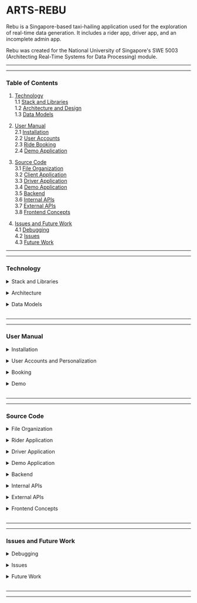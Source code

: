 <!-- Template: https://github.com/mvllow/next-pwa-template -->
<!-- Backend: https://www.youtube.com/watch?v=5PdEmeopJVQ -->

# ARTS-REBU

Rebu is a Singapore-based taxi-hailing application used for the exploration of real-time data generation. It includes a rider app, driver app, and an incomplete admin app.

Rebu was created for the National University of Singapore's SWE 5003 (Architecting Real-Time Systems for Data Processing) module.

---

---

### Table of Contents

1. [Technology](#technology)
   <br />1.1 [Stack and Libraries](#stack)
   <br />1.2 [Architecture and Design](#architecture)
   <br />1.3 [Data Models](#datamodel)

2. [User Manual](#usermanual)
   <br />2.1 [Installation](#installation)
   <br />2.2 [User Accounts](#accounts)
   <br />2.3 [Ride Booking](#booking)
   <br />2.4 [Demo Application](#demomanual)

3. [Source Code](#sourcecode)
   <br />3.1 [File Organization](#fileorganization)
   <br />3.2 [Client Application](#client)
   <br />3.3 [Driver Application](#driver)
   <br />3.4 [Demo Application](#demo)
   <br />3.5 [Backend](#backend)
   <br />3.6 [Internal APIs](#internalapis)
   <br />3.7 [External APIs](#externalapis)
   <br />3.8 [Frontend Concepts](#frontendconcepts)

4. [Issues and Future Work](#issues)
   <br />4.1 [Debugging](#debugging)
   <br />4.2 [Issues](#issues)
   <br />4.3 [Future Work](#futurework)

---

---

### Technology

<a id="stack"></a>

<details>
  <summary>Stack and Libraries</summary>

<br />**Tech Stack and Tools**

> Frontend: **NextJS** (13.4.1) [May 2023] <br />
> Backend: **Spring Boot** (3.0.6) [April 2023] <br />
> Real-Time Data: **Kafka** (3.0.7) [May 2023] <br />
> Batch Data: **MongoDB** <br />

<br />**Frontend Libraries**

Abstraction was generally avoided unless it was necessary or greatly reduced the amount of boilerplate code (for the sake of maintainability). Library selection is based off reputability according to number of installations (refer to the NPM Trends website) and TypeScript support

> Form Validation: `@hookform/resolvers`, `react-hook-form` <br />
> PDF Reports: `@progress/kendo-react-pdf` <br />
> Maps: `@react-gogle-maps/api`, `@googlemaps/markerclusterer` <br />
> Styling: `tailwindcss` <br />
> State Management: `recoil` <br />
> API Routing: `axios` <br />
> Websockets: `sockjs-client`, `stompjs` <br />
> PWA: `next-pwa`

<br />**Backend Libraries**

> Websockets: `spring-boot-starter-websocket`, `sockjs-client`, `stomp-websocket` <br />
> Real-Time Data: `spring-kafka` <br />
> Data Modelling: `lombok` <br />
> JSON Parsing: `gson`

<br />**External APIs**

The Fleet Management System (FMS) simulates taxi location by pulling taxi availability from the Singapore Government's open data API. This API returns a list of all available public taxis in the country and updates every 30 seconds

> Maps: **Google Maps API** (v3) <br />
> Fleet Management: **Taxi Availability API** (data.gov.sg)

  <br />

</details>

<a id="architecture"></a>

<details>
  <summary>Architecture</summary>

The architecture is event-based where each frontend application communicates with the backend through endpoints. The backend relays stream data back to the frontend via web sockets

</details>

<a id="datamodel"></a>

<details>
  <summary>Data Models</summary>

There are 5 MongoDB tables and 4 stream data models:

**MongoDB Models** (Batch Data)

These can be found in the backend through their respective folders

```js
Booking
  bookingID: integer
  messageSubmitedTime: long (ms since epoch)
  messageReceivedTime: long (ms since epoch)
  customerID: integer
  customerName: string
  phoneNumber: integer
  pickUpLocation: Location
  pickUpTime: long (ms since epoch)
  dropLocation: Location
  taxiType: 'regular' | 'plus'
  fareType: 'metered' | 'fixed'
  fare: string
  eta: integer (seconds) (unused)
  status: 'requested' | 'dispatched' | 'cancelled' | 'completed'
  driverID: integer
  sno: integer
  distance: float (meters)
  paymentMethod: string (cash or card number)
  dropTime: long (ms since epoch)
```

```js
Customer
  customerID: integer
  customerName: string
  memberCategory: string (unused)
  age: integer
  gender: string
  amountSpent: double (unused)
  address: string
  city: string (unused)
  countryCode: string (unused)
  contactTitle: string
  phoneNumber: integer
  email: string
  password: string
  phoneCountryCode: integer
  home: Location
  work: Location
  savedLocations: Location[]
  paymentMethods: []
    cardHolder: string
    cardNumber: long
    expiryDate: integer
    cvv: integer
    defaultPaymentMethod: boolean
```

```js
Location (subclass for Customer and Booking)
placeID: string (cachable key from Google Maps API) (unused)
lat: float
lng: float
postcode: string
address: string
placeName: string
```

```js
Driver;
driverID: integer;
driverName: string;
phoneNumber: integer;
rating: double;
```

```js
Review
  reviewID: integer (ID)
  customerID: integer
  driverID: integer
  messageReceivedTime: long (ms since epoch)
  rating: integer (1 to 5)
  reviewBody: string
  areasOfImprovement:
    cleanliness: boolean
    politeness: boolean
    punctuality: boolean
    bookingProcess: boolean
    waitTime: boolean
```

```js
Taxi;
sno: integer(ID);
taxiNumber: string;
taxiType: "plus" | "regular";
tmdtid: string;
taxiFeature: taxiMakeModel: string;
taxiPassengerCapacity: integer;
taxiColor: string;
registeredDrivers: [](unused);
driverID: integer;
driverName: string;
driverPhone: integer;
```

<i>\*sno = serial number; tmdtid may be a better key for auto-incrementing</i>

**Kafka Models** (Stream Data)

These are defined in the Kafka folder under `Kafka/models/`

```js
BookingEvent;
customerID: integer;
customerName: string;
phoneNumber: string;
taxiType: string;
fareType: string;
fare: double;
distance: double;
paymentMethod: string;
eta: double;
pickUpLocation: Location;
dropLocation: Location;
```

```js
DispatchEvent;
customerID: integer;
customerName: string;
customerPhoneNumber: integer;
status: string;
tmdtid: integer;
taxiNumber: string;
taxiPassengerCapacity: integer;
taxiMakeModel: string;
taxiColor: string;
driverID: integer;
driverName: string;
driverPhoneNumber: integer;
sno: integer;
rating: double;
```

```js
TaxiLocatorEvent;
tmdtid: integer;
driverID: integer;
taxiNumber: string;
availabilityStatus: boolean;
currentPosition: lat: float;
lng: float;
```

```js
ChatEvent
  recipientID: string ('d' + driverID or 'c' + customerID)
  type: string
  body: string
```

</details>

<br />

---

---

<a id="sourcecode"></a>

<a id="usermanual"></a>

### User Manual

<a id="installation"></a>

<details>
  <summary>Installation</summary>

This is a brief installation guide - refer to the detailed installation guide for help

**Pre-requisites**

- NPM, Node
- JDK
- VSCode
- Google Maps API Key
- Stub Data for Driver and Taxis

**Quick Guide**

1. Clone the project: `git clone https://github.com/suriarasai/ARTS-REBU.git`
2. Run `npm install` on the `customer-app`, `driver-app`, and `demo-app` (try running `npm run dev` on the `demo-app` to see if it renders)
3. Add `.env.local` into the root directory of each of the above apps and populate it with `NEXT_PUBLIC_GOOGLE_MAPS_API_KEY=[APIKEY]`
4. Configure the MongoDB connection by creating `.env` at `src/main/resources/.env` with the following:

```java
MONGO_DATABASE="rebu"
MONGO_USER=""
MONGO_PASSWORD=""
MONGO_CLUSTER="localhost:27017"
```

5. Install Kafka and configure the environment variables. Restart the PC if necessary
6. Start the Zookeeper server via PowerShell. Point the following command at where Kafka was installed

```java
zookeeper-server-start.bat D:\\kafka\\config\\zookeeper.properties
```

7. Start the Kafka server in a new PowerShell terminal (mind the path):

```java
kafka-server-start.bat D:\\kafka\\config\\server.properties
```

8. Install MongoDB Community Server with MongoDB Compass
9. Using MongoDB Compass, create a new database, `rebu`, and add 5 empty collections: `Booking`, `Customer`, `Driver`, `Review`, and `Taxi`
10. Import the stub data into the `Driver` and `Taxi` collections
11. Run the main Java method, `src/main/java/com/rebu/RebuApplication.java`, using the play button on the top right
12. Run `npm run dev` on the remaining apps (`customer-app` and `driver-app`) then open `localhost:3000` (and 3001, 3002)
13. Optional: Install the customer application as a PWA using the icon in the browser's search bar

</details>

<a id="accounts"></a>

<details>
  <summary>User Accounts and Personalization</summary>
  
  <br />

**Registration**: The landing screen on startup is sign-in or register screen. Enter a phone number and if it's not recognized, then the user will be routed through the registration process. Bypass the OTP screen by clicking the next button then fill in the account details

\*Note: Do not enter any real passwords as there's no encryption on the passwords - they're stored as-inputted

**Sign In**: Sign in can be completed via phone number or email/password. Upon successfully signing in, the user data is cached in `localstorage` so refreshing the page or closing and re-opening the application will not prompt the user to sign-in again

**Account Settings**: Account settings can be modified through the settings screen by clicking on the user profile at the top. Modify the desired fields and press the save button

**Payment Methods**: Payment methods can be accessed through the settings screen. From here, users can add a card, change the default card, and remove a card

**Saved Locations**: Users can also optionally add saved locations to make searching for locations quicker. It is possible to set a `Home` and `Work` location, as well as a general list of favourited locations. Add a location using the autocomplete search bar at the top of the screen and click on the suggested address to register the change

</details>

<a id="booking"></a>

<details>
  <summary>Booking</summary>
  
<br />

**Map Interface**: Upon landing on the map screen, the user will be able to see markers of saved locations (if applicable), nearby taxi stands, and the user's current location. The 2 buttons on the right side of the screen are used for toggling points of interest, or for panning to the user's location

**Inputting Origin and Destination Locations**: There are 3 options for location input:

1. Entering an address into the autocomplete search bar
2. Clicking on a saved location in the expanded search UI
3. Selecting the 'Choose Location on the Map' option in the expanded search UI

Once the destination address is inputted, a confirmation button will appear to start the booking process. Leaving the origin address blank will default it to the user's current location

**Taxi Selection**: There are 2 taxi types - `regular` and `plus`, which differ in fare and number of seats. Users can view the origin/destination locations, select their desired taxi type, and edit the payment method before confirming the trip.

> \*Note: Before confirming the trip, the user should sign into the driver application. Hover over a nearby taxi on the customer application to see the corresponding driver ID and sign into that driver's account then wait on the trips screen before confirming on the customer application. <span style="color:red">This must be done within 30 seconds</span> from the time of confirming the route to confirming the taxi selection. This is because the nearby taxis are computed in real-time and refreshed every 30 seconds (around the <span style="color:red">:15 and :45 second mark</span>). A good way to time it is to open the computer or online clock and start around the :22 or :50 second point to guarentee getting up-to-date information on which drivers are nearby (booking events are only sent to the nearest 6 drivers)

**Matching**: Users will wait at this screen until a nearby driver approves the booking request. Users can cancel at any time using the red button on the top left of the screen

\*Note: Clicking on the magnifying glass icon will mock a driver and begin the trip

**Live Trip**: Once a taxi is dispatched, users will be given the taxi/driver information, estimated arrival time (ETA), and projected route the taxi driver will take. There will be 2 notifications when the driver is approaching the pickup location and after they arrive.

Once the taxi arrives at the user location, they will wait and confirm the pickup, then move toward the destination. At this stage, the user is given the option to submit a rating of the trip

\*Note: The chat/call buttons have no functionality

**Arrival**: On arrival, the user is given options to review the receipt and to rate the trip. The receipt may be accessed in the trip history screen, and can be downloaded as a PDF file.

\*Note: The print and share buttons do not have functionality for the receipt

</details>

<a id="demomanual"></a>

<details>
  <summary>Demo</summary>
  
  The demo application is an incomplete work that attempted to create a visual simulation engine that continuously generates stream data and renders it into a map interface. The implemented features are listed:

**(Route) Optimization**: This is a showcase of the Google Maps Routes API which returns a traffic-aware route between 2 locations. Users can drag and drop either of the origin/destination markers to re-compute the route. A traffic layer is also available to show country-wide traffic conditions. The top left panel displays the trip distance and time.

**(Fare) Calculation**: This is a quote engine that estimates the fare based on the time, origin, destination, and taxi type. It shows a fare breakdown upon computation

**(Matching) Visualizer**: This tool features a mocked user marker that can be dragged around the map. Upon releasing the marker at a desired location, the system will compute the nearest taxis and which ones are matched to the rider. The different marker colors indicate the taxi type and the large red circle represents the search radius. Clicking on any of the markers will open it with information on its coordinates, distance, and ETA

**(Trips) Generator**: This tool generates booking requests every second. Requested trips are randomly dispatched with a 50% chance, and dispatched trips are randomly completed (and removed) with a 20% chance, every second

**(Simulation) Interface**: This shows the location of all the taxis in Singapore through various tools such as sparse/dense clustering, heatmaps, and a traffic layer. There is also an incomplete geo-fencing tool that renders a reshapable square onto the map. This is intended to be used to filter the data streams based on the coordinates contained inside the shape. Hovering over any of the individual taxi markers will generate an infowindow on the taxi/driver information (this requires the server to be running)

</details>

<br />

---

---

### Source Code

<a id="fileorganization"></a>

<details>
  <summary>File Organization</summary>
  
**High-level overview**

```
| customer-app/ (Rider app frontend)
| data-models/ (Documentation on API I/O)
| demo-app/ (Demo app frontend w/WIP Simulator)
| driver-app/ (Driver app frontend)
| src/ (Backend)
```

**General Frontend Setup**

```
| api/ (API configuration)
| components/ (Components that render onto the pages)
| pages/ (Pages to be routed to)
| styles/
| - globals.css (Global styling)
| - maps.json (Styling for Google Maps interface)
| constants.tsx (Constant values)
| server.tsx (API router)
| state.tsx (Global state accessors via Recoil)
| types.tsx (Custom types for TypeScript)
```

**Backend Setup**

The backend code is primarily data classes for storing data in MongoDB. The `resources/` folder also contains configuration for the MongoDB and Kafka connections

```
src/main/java/com/rebu
| Booking/
| config/ (Web socket configuration)
| Customer/
| Driver/
| Kafka/
| - Models/ (Stream data models)
| Review/
| Taxi/
| RebuApplication.java
```

Each data class follows the MVC (Model, View, Controller) structure. For example, the `Customer` folder:

```
Customer
| Customer.java (Main data class)
| CustomerController.java (API routing)
| CustomerRepository.java (Custom queries)
| CustomerService.java (Data processing)
| HelperClasses.java (Custom data objects that comprise Customer.java)
```

</details>

<a id="client"></a>

<details>
  <summary>Rider Application</summary>

This section will go overview each of the functional requirements. Optional features (section 3.4) were not implemented

```
customer-app/pages/
| accountSettings.tsx (Account Settings)
| activity.tsx (Trip History)
| home.tsx (Home Screen after sign-in)
| index.tsx (Sign In)
| managePayment.tsx (Payment Methods)
| map.tsx (Map Interface)
| notifications.tsx (Placeholder screen)
| registration.tsx (Registration)
| rewardPoints.tsx (Placeholder screen)
| savedPlaces.tsx (Manage Saved Places)
| settings.tsx (Settings)
```

```
customer-app/components/
| account/ (Account-related components, ex. forms)
| Map/ (Booking components)
| payment/ (Payment components)
| ui/ (Re-used components, ex. nav bar, buffer screens)
```

**3.3.1-2 User Registration and Login**

- `pages/index.tsx`
- `pages/registration`
- `components/account/`

The UI component consists of the login screen (by phone or by email) and the registration screen. Below is the general process:

1. User inputs their phone number. If the number is recognized, they will be signed in, otherwise the user will be routed to the registration process. Form validation will be covered in the [frontend concepts](#frontendconcepts) section
2. (Skip the OTP screen by pressing the next button)

<br />

**3.3.3 Display Profile**

- `pages/settings.tsx`
- `pages/accountSettings.tsx`

Account settings re-use the registration form components to modify account information. Except, since the user information is already known, the `accountSettings` page is able to pre-populate the form elements so that users can directly change the field they want rather than update the entire form.

**3.3.4 Book Taxi**

- `pages/map.tsx`
- `components/Map/TripScreens/`

The booking process follows:

1. **Location input** (via search, saved location, or map click): Once the destination location is inputted, a button will appear to confirm the trip. A blank origin location will default to the user's current location
2. **Taxi selection and payment method**: Several processes occur at this screen:

- 6 nearby taxis are rendered and this data comes from the Singapore Government's Taxi Availability API
- Taxi ETA for each taxi type is calculated based on the nearby taxis in range
- A traffic-aware, optimized route is rendered from the origin to destination locations. This API also returns the trip duration/distance
- Fare calculation for each taxi type

3. **Matching**: Waiting for a nearby driver to accept the booking request. <span style="color: red">For demonstration purposes, it is possible to bypass the matching process by clicking on the magnifying glass icon</span>
4. **Live trip**: Step-by-step:

- Driver approves the trip and is dispatched. Driver, taxi, and ETA information are sent to the customer
- Driver streams their location to the customer throughout the journey. This causes the taxi marker to move based on the taxi locator stream events
- Taxi ETA is updated every minute. At 1 and 0 minutes remaining, there are proximity notifications reminding clients to get ready or board the taxi
- On arrival to the customer's location, the pickup is confirmed by the driver and the taxi starts moving toward the destination. The customer is given the option to rate the trip

5. **Arrival**: After the driver confirms the dropoff, the trip is considered complete and the customer can view the trip receipt (and download it) and rate the trip before returning to the main booking screen

**3.3.5 Make a Payment**

- `pages/managePayment.tsx`
- `components/payment/`

The default payment method is cash, but users may add payment cards through the manage payments screen. There are also options to remove payment methods and change the default payment method

**3.3.6 <del>Route Choices</del>**

There are no route choices, but the customer is provided a traffic-optimized route and is able to track the taxi throughout the journey

**3.3.7 View Trip History**

- `pages/activity.tsx`

This feature queries booking events by the user's ID and renders by time and trip status (ex. completed/cancelled)

**3.3.8 Places of Interest**

- Frontend: `components/Map/Controls/buttons.tsx (TogglePOI)`
- Styling: `styles/maps.json`
- Logic: `components/Map/utils/poi.tsx`

Places of interest are toggled by updating the map's `styles` property.

**3.3.9 Print Receipts**

- `components/Map/TripScreens/Arrival/Receipt.tsx`

Receipts are shown upon ride completion or by clicking on a trip in the trip history UI. The inputs to this function is the bookingID, which is used to get trip, driver, and taxi information

The receipt can be downloaded as a PDF. This is done via the `@progress/kendo-react-pdf` library which reads the DOM to generate a PDF

**3.3.10 Driver Review**

- `components/Map/TripScreens/Arrival/Rating.tsx`

The rating form appears during the live trip and arrival screens. Users can rate the driver (1-5) and offer suggestions from a multi-select list of common criticisms and/or text field.

The form submission is sent to the MongoDB database in the `Reviews` table. The driverID is automatically reported but the submitted rating does not update the driver's overall rating

**3.3.11 <del>Notifications Feature</del>**

The notifications are limited to the taxi proximity notifications that trigger based on the estimated arrival time to the customer's location.

**3.4.1 <del>In-app Chat and Calling</del>**

**3.4.2 <del>Emergency SOS</del>**

**3.4.3 <del>Share Ride</del>**

**3.4.4 <del>Interactive Map</del>**

**3.4.5 <del>Track Driver</del>**

**3.4.6 <del>View Proposed Fare Table</del>**

</details>

<a id="driver"></a>

<details>
  <summary>Driver Application</summary>
  
  The `driver-app` is a very simple application for producing/consuming stream events. Refer to [Frontend Concepts](#frontendconcepts) for internationalization

**Sign In**: The sign-in page is the first page and the only required field is the driverID. Enter an integer from 1 to 3000. The selected driver will correspond with the index in the stub data

Driver information can be viewed at the settings screen, as well as the option to sign out. It is impossible to modify the driver data from within the application.

Note: Unlike the customer application, the driver data is not actively cached and restored on page refresh. Therefore, refreshing the application at any point may cause the application to crash, at which point the best solution is to either reopen the app or sign out and sign in again

**Trips**: The booking lifecycle is as follows:

1. The driver waits at the `Trips` screen for a booking request (they only listen to nearby requests). Once a request appears, they can view the booking information and approve the request (thereby sending a dispatch event to the customer that contains the driver/taxi information)
2. The driver is routed to the `Maps` screen where the routes to the user and destination are calculated
3. After pressing the confirm route button, the driver will start moving toward the client and continuously stream their location
4. On arrival, the driver will send an arrival event (via the chat stream), pause and wait for the customer to board
5. Once boarded, the driver will confirm the pickup and proceed toward the destination
6. Once at the destination, the driver will confirm the dropoff via another message on the chat stream, then stop sharing their location

- At any time, if the customer cancels, the driver will receive a cancellation event through the chat stream which will cease their movement and remove the route polylines from the map

</details>

<a id="demo"></a>

<details>
  <summary>Demo Application</summary>

The purpose of the demo application is to serve as a playground to demonstrate backend processes and attempt to simulate driver-customer interactions. It runs independently and does not require the backend to be operating

<br />**(Fare) Fare Calculator**

This tool computes the fixed fare between 2 locations. The inputs are:

- Taxi Type (regular/plus)
- Pickup Time (regular/peak/night)
- Origin Location Postcode
- Destination Location Postcode
- Distance (auto-calculated)

The fare calculation, `components/fareCalculator/computeFare.tsx`, is based on [LTA's](https://www.lta.gov.sg/content/ltagov/en/getting_around/taxis_private_hire_cars/taxi_fares_payment_methods.html) and considers the following:

|                          | Base           | Plus Type       | Peak Period       | Night Time        |
| ------------------------ | -------------- | --------------- | ----------------- | ----------------- |
| Base Fare                | $2             | +$1             | +$2               |
| Minimum Fare             | $5             | +$2             |
| Distance-based Unit Fare | $0.25 per 400m | +$0.09 per 400m |
| Peak Periods             |                |                 | +25% metered fare | +50% metered fare |
| Location Surcharge\*     | $3 to $7       |
| Temporary Surcharge      | $0.02 per km   |
| Booking Fee              | $2.3           | +$1.2           | +$2.3             | +$2               |
| Cancellation Fee         | $2             | +$2             | +$4               | +$1               |

<i>\*Location surcharge is based on both origin and destination postcodes. Rates are stored in the `locationSurchageMap` variable, in the same file as the calculator</i>

<br />**(Routes) Route Optimization**

Google Maps offers an [advanced route API](https://developers.google.com/maps/documentation/routes/overview) that returns a traffic-aware route (ie. list of coordinates), trip distance, and trip duration.

How to Use: Drag and drop either of the origin/destination markers around the map

Note: This API is fairly expensive at [$0.015 USD per request](https://developers.google.com/maps/documentation/routes/usage-and-billing) because it returns traffic conditions

<br />**(Matching) Matching and Taxi ETA**

This tool helps visualize the matching process:

1. Retrieve the locations of all available taxis in Singapore (ie. a list of coordinates)
2. Assign driver IDs (and taxi IDs, assuming they're the same) to each taxi according to the index at which they're returned
3. Compute which ones are closest to the customer via straight-line lat/lng difference
4. Simulation: While rendering the nearby taxi markers, randomly assign 50% of the markers to be red (ie. plus type) or yellow (ie. regular type). In the customer application, each taxiID is querried to determine the taxi type, but this step is mocked for the demo app
5. Click on any of the taxi markers to view the straight line distance and estimated arrival time. The distance in meters is approximated by multiplying the lat/lng difference by 111190. ETA is also estimated by multiplying the distance by a certain factor

- Taxi ETA for a certain taxi type is computed as the average ETA of that specific taxi type within the 6 nearest taxis

How to use: Drag and drop the user marker to anywhere on the map (including the ocean!). The nearby taxis are re-calculated to determine the new matching

<br />**(Simulation) Visualization Tools**: This map interface demonstrates several tools offered by the Google Maps API:

- K-Means clustering (sparse, dense, none): groups taxis together and show the cluster sizes. Note that the 'none' option is very taxing because it's rendering around 1500-3000 markers onto the map. The total number of taxis can be found by zooming out (until the entire country is visible) as the cluster count changes based on zoom level
- Traffic layer: shows traffic conditions
- Heat map: Similar to clustering but uses a color scale to measure taxi density rather than clusters and numbers
- Geo-fencing: This generates a rectangle that can be moved around and reshaped. Its purpose is to visually filter stream data based on coordinates located inside the shape. However, no logic has been added to this tool

Hovering over any taxi marker will create an infoWindow that shows the taxi/driver information (again, assuming the driverID and taxiID are equal). This is the only database dependency that the demo-app has - all other features will run properly without the Kafka, Mongo, or Spring Boot servers

<br />**(Trips) Data Generator**

This last tool simulates data streams by randomly generating booking events. Every second:

- A random booking event is created with an auto-incrementing booking ID and randomly selected customerID (selection without replacement). The pickup/dropoff locations are randomly selected from a list of Singapore street addresses (n=3910) (`demo-app/public/resources/addresses.json`) that can be geocoded into coordinates and placed onto a map
- With a 50% chance, any of the requested bookings will be matched with a driverID and taxiID (selection without replacement)
- With a 20% chance, any of the dispatched bookings will be completed and removed from the table

Next steps:

- Match bookings with nearby drivers as opposed to random drivers
- Connect the data generator to the map interface, iteratively add booking event markers (geocode pickup locations to coordinates), and draw lines between matched bookings/drivers
- Track completed trips and set up real-time dashboards that track where demand is the highest, revenue per region, etc. and implement geofencing to filter the analytics

</details>

<a id="backend"></a>

<details>
  <summary>Backend</summary>
The case study specifies several applications in section 3.5. The most important ones are the Taxi Booking System (TBS), which controls the booking and dispatch events, and the Fleet Management System, which monitors the taxi locations. The remaining application systems were either not focused on or implemented

<br />

**3.5.1 Taxi Booking System (TBS)**: The TBS (`kafka/`) is responsible for routing booking and dispatch events from the customer and driver. Incoming events are sent to the Kafka server. The TBS also actively listens to the Kafka stream to detect changes, and all changes are console logged then sent to their respective web socket before being delivered to the consumer.

For example, a normal trip would follow:

1. Customer produces a booking event. Backend sends it to Kafka and it's added to a stream
2. The stream has changed so the websocket computes nearby drivers and sends this booking event to them (ie. nearby drivers)
3. The driver app consumes the message and sends a dispatch event. A similar flow ensues where the dispatch event is sent to Kafka, a listener picks up on the change, then sends the information to the customer via web socket

**3.5.2 Fleet Management System (FMS)**: The FMS is mocked using the Singapore Government's [Taxi Availability API](https://data.gov.sg/dataset/taxi-availability?view_id=5ad2510e-6b51-4ffe-9504-6661061a708c&resource_id=9d217820-1350-4032-a7a3-3cd83e222eb7) which returns the location of all of LTA's available taxis in Singapore at any given time. The response is in the form of a geojson object, containing list of LngLat coordinates. This list of taxis is indexed to simulate driverID and taxiIDs (ex. first coordinate pair in the list represents taxiID=1, driverID=1).

The FMS also tracks taxi location during trips. Taxis will constantly stream their location via the `taxiLocatorEvent` and the FMS will make this information available to the customer through a web socket.

**3.5.3 <del>Geographical Positioning System (GPS)</del>**:
Instead of a GPS system, the current system uses the built-in location tracker. For example, this is how the user's current location is retrieved when the map interface loads:

```js
navigator.geolocation.getCurrentPosition((position) => {
  const coords = {
    lat: position.coords.latitude,
    lng: position.coords.longitude,
  };
  const currentLocation = new google.maps.LatLng(coords);
});
```

**3.5.4 <del>Customer Relationship Management System (CRM)</del>**: A separate UI can be created to serve as a CRM where customers are retrieved by their customerID. The latest booking requests associated with the customer could also be retrieved using the customerID

**3.5.5 <del>Messaging Gateway</del>**:

**3.5.6 <del>Financial System (FS)</del>**:

**3.5.7 <del>Payment Gateway</del>**:

</details>

<a id="internalapis"></a>

<details>
<summary>Internal APIs</summary>

Internal APIs refer to the `MongoDB` and `Kafka` CRUD operations. For data models, refer to the [Data Models](#datamodel) section

Sample models can be found in the `data-models/internal-apis/` folder

</details>

<a id="externalapis"></a>

<details>
<summary>External APIs</summary>

External APIs refer to the `Google Maps` and `Taxi Availability` APIs

Sample models can be found in the `data-models/external-apis/` folder

</details>

<a id="frontendconcepts"></a>

<details>
  <summary>Frontend Concepts</summary>

  <br />
  
**Form Validation**: Form validation is done via the `react-hook-form` library which tracks the value of input elements and triggers errors.

To initialize the form controller and onSubmit handler:

```tsx
const {
  register: register,
  handleSubmit: handleSubmit,
  formState: { errors: errors },
} = useForm();

const onSubmit = handleSubmit((data) => {
  // Code that runs if the validations pass
  ...
});

return (
  <form onSubmit={onSubmit}>
    // Form inputs
    ...
  </form>
)
```

For validation, each input will have additional properties that define the 'name' of the input and acceptable values. On error, the error text will render. However, the error will not trigger until the form is submitted. Afterward, the error will go away as soon as the mistake is corrected and re-appear when the value is invalid (without having to submit the form)

```tsx
<input
  placeholder="Enter your mobile number"
  {...register("phoneNumber", {
    required: true,
    minLength: 8,
    maxLength: 8,
    pattern: /^-?[0-9]\d*\.?\d*$/i,
  })}
/>;
{
  errors.phoneNumber && <p>Warning Text</p>;
}
```

**State Management**: State management was done using [Recoil](https://recoiljs.org/) - a React state management library by Facebook. It operates similar to the built-in `useContext` hook and is syntactically similar to the `useState` hook. It is less popular than the widely-used Redux but has the same core functionalities and far less boilerplate code

To set up Recoil, wrap the app component in a `RecoilRoot` (similar to the `useContext` `ContextProvider` custom hook)

```tsx
_app.tsx

return (
  <RecoilRoot>
    <Component>
  </RecoilRoot>
)
```

Afterwards, creating a global state variable, or 'atom', can be done like so:

```tsx
state.tsx;

export const screenAtom = atom({
  key: "screen-atom",
  default: "",
});
```

And finally to access/modify, it's the same as the `useState` hook but with `useRecoilState` (which makes migrating very easy)

```tsx
const [user, setUser] = useRecoilState(userAtom);
```

There are many other things that can be done, such as tracking changes to the state variables. For example, changes to the `User` atom will update the cached object in `localStorage` so it can be recovered if the app crashes

```tsx
export const userAtom = atom({
  key: "user-atom",
  default: {} as User,
  effects: [
    ({ onSet }) => {
      onSet((data) => {
        localStorage.setItem("user", JSON.stringify(data));
        console.log("Updated User Data (state.tsx): ", data);
      });
    },
  ],
});
```

**Internationalization**: A unique trait of the driver application is language support, or internationalization. There is language support for English (default), Chinese, and Japanese. These can be toggled using the Earth icon on the bottom right corner of the sign in screen. Notice how the URL gets the localization appended (ie. `/zh`, `/ja`)

> Translation was done via Google Translate - please tolerate incorrect translations and feel free to offer suggestions. The translation files are stored in `driver-app/locales/`

Internationalization is done through a NextJS configuration at `next.config.js` and dictionaries (ex. `locales/zh`).

```js
driver-app/next.config.js

module.exports = withPWA({
...
  i18n: {
    locales: ["en", "zh", "jp"],
    defaultLocale: "en",
  },
});
```

The user's language preference is set in the main screen and accessed by the `router`

```js
const router = useRouter();
const { locale } = router;
const lang = locale === "en" ? en : locale === "zh" ? zh : ja;
```

This is a simple solution and appropriate for smaller applications, but the NextJS documentation offers an alternate solution using [middleware](https://nextjs.org/docs/app/building-your-application/routing/internationalization).

**Progressive Web Application (PWA)**: Rebu's customer application is a PWA, meaning it is a cross-platform application that can be installed on mobile and web without having to be re-written in native languages such as Swift or Kotlin. In terms of frontend rendering, Rebu is responsive to different screen sizes. For example, a top navigation bar will render on medium and large screens while a bottom navigation bar will render on small screens. This logic is done via CSS:

```tsx
<div className="sm:hidden">// bottom nav bar code</div>
```

To be installable as a PWA, the `next.config.js` file must be configured:

```tsx
next.config.js;

const withPWA = require("next-pwa")({
  dest: "public",
  register: true,
  disable: process.env.NODE_ENV === "development",
});

module.exports = withPWA({
  webpack5: true,
  webpack: (config) => {
    config.resolve.fallback = { fs: false };
    return config;
  },
  output: "standalone",
});
```

Once this is complete, the application will be installable through an icon in the browser's search bar. Consider the PWA as a shortcut to accessing the website through a browser

**Reports (PDF)**

PDF generation is done by the `@progress/kendo-react-pdf` library. It is part of a larger commercial library but still usable for free. Kendo automatically converts the components it wraps around to a PDF format

```tsx
<PDFExport paperSize="A4" margin="0.5cm" ref={ref}>
  ...
</PDFExport>
```

And to download the PDF (note: `ref` is a reference object created using React's createRef: `const ref = createRef()`):

```tsx
<button onClick={ref.current.save()}>Download</button>
```

**API Routers**

The API routing between the frontend and backend is primarily done via `axios`. Configuration can be found in `/api/`

```tsx
import axios from "axios";

export default axios.create({
  baseURL: "http://127.0.0.1:8080/",
  headers: { "ngrok-skip-browser-warning": "true" },
});
```

Once `axios` is set up, it can be used to call the backend endpoints. All API calls are centralized in the `server.tsx` file. For example, a sample `get` request:

```tsx
export const getUser = async (customerID: number) => {
  await api.get("/api/v1/Customer/" + customerID);
};
```

And a sample `post` request:

```tsx
export const RemovePaymentMethod = async (
  customerID: number,
  cardNumber: string
) => {
  await api.post("/api/v1/Customer/removePaymentMethod", {
    customerID: customerID,
    cardNumber: cardNumber,
  });
};
```

**Routing**

Routing between pages is done via NextJS's built-in `router`. The name of the page to route to corresponds to how the file is named in the `/pages` folder. For example, routing to the `pages/maps.tsx` UI:

```tsx
import { useRouter } from 'next/router'

function Home() {
  const router = useRouter()

  return (
    <button onClick={() => router.push('/maps')}>
      Maps
    </button>
  )
}
```

This is a simple example, but there are many other more things that the `router` can do - an entire section exists on the [NextJS documentation](https://nextjs.org/docs/app/building-your-application/routing)

</details>

<br />

---

---

<a id="issues"></a>

### Issues and Future Work

<a id="debugging"></a>

<details>
  <summary>Debugging</summary>
  Remember to check the terminal or do inspect element on the webpage!

  <br />
  
  **First Aid**: 
  
  * Refresh the page using `Ctrl+R`. This clears all the state variables, including global ones, but does not clear cached values in `localstorage`
  * Close and re-open the app
  * Kill the terminals and restart them (backend, frontend, Kafka)
  
  **Frontend**:
  
  * Markers/components are not rendering: Refresh the page and inspect element for errors. This may happen because actions were performed that caused a re-render before the map finished loading 
  * `Google is not defined`: This happens when trying to access the google namespace (ex. google.maps.Map) before the JS loader has finished loading google. It's the same as trying to access an object before declaring it so this process must be somehow delayed. For example, declaring it as null and assigning its value in a callback function after the map is loaded
  * `Socket connection has not been closed`: This happens mostly in development when a page is refreshed while the socket is active. Ensure there's a listener in the socket's useEffect connection for cleanup (ie. disconnection) and refresh the screen
  * Google Maps API not loading: The API key may expire or not have the user's IP/domain whitelisted. Confirm with the administrator that the API key is up to date and configured properly
  * Google Maps API crashing: If a directions/routes/geocoding/autocomplete API request fails, it may be because either of the inputted locations are invalid. Check the detailed response object via inspect element and choose a new location input to see if this resolves the issue

**Backend**: Since the majority of the logic is contaied in the frontend, the backend tends to crash infrequently. Most of the time, it's because data being sent to the backend is in an incorrect format and in this case, it will be helpful to use Postman to test the endpoints

</details>

<a id="issues"></a>

<details>
  <summary>Issues</summary>

  <br />

**Retrieving Place Names from Google Maps**: The autocomplete search bar currently returns the address of a location rather than the place name. This is because not every location on Google Maps has a corresponding place name, so the response data model is inconsistent. For example, setting a location by map click would return the address at that specific coordinate rather than search for the nearest point of interest.

**Isolating Logic to Backend**: A major issue is that Rebu's logic is primarily stored on the frontend (ie. presentation layer). For example, the fare calculation and external API calls to Google Maps. In production, this is a security risk as frontend code is not as secure as the backend code

**Error Handling**: Rebu's event-based architecture is heavily reliant on API calls, which implies a demand for error handling. For example, using NextJS's [Error Boundary](https://react.dev/reference/react/Component#catching-rendering-errors-with-an-error-boundary) custom hook or even simple `try... catch...` statements.

**TypeScript: Type-hinting**: Using `any` types is generally a bad practice as it defeats the purpose of type hinting. However, it may also be difficult to identify a variable's type, especially if it comes from an external library. For example, a Google Map interface has the `google.maps.Map` type while a React useState setter uses `React.Dispatch<React.SetStateAction<[Type]>>`. Therefore, it is important to ensure the frontend libraries are TypeScript-compatible (which is normally indicated by a `@types/[library]` package in the `package.json` file)

**Theme Provider**: Originally the dark theme was meant to be an experiment that would be reverted later on, but it became embedded into the design and unfortunately not in a way that could be easily changed. A theme provider should be implemented to toggle between light and dark modes as well as consider different types of color blindness

**Styling**: The styling is Tailwind-based so while better than pure CSS, it still grew to be very redundant and difficult to maintain. External libraries could be considered such as MaterialUI, for styling purposes. The in-line styling can also be analyzed to see which ones can be merged and reused as custom CSS classes

</details>

<a id="futurework"></a>

<details>
  <summary>Future Work</summary>

  <br />

**Unit/Integration Testing**: Tying in with the need for error handling, unit testing is an important part of development for catching errors in development. This is especially applicable for Rebu which has scaled in size and become convoluted with 3 frontend applications. For example, changing a single key name in the backend (ex. tmdtid) can lead to crashes in another application or component rather than the intended target.

**TypeScript: OOP**: TypeScript provides tools for object-orientated programming. Rebu uses this in the demo app to represent booking objects, but this concept can be extended to all custom objects like booking, dispatch, chat, and taxi locator events to reduce redundant code

**Simulation**: The current simulation is incomplete as the event generator and map interface are still separate. More work must also be done on the event generator as drivers are randomly matched to customers. Instead, only nearby drivers should be considered for matching

**Analytics**: The demo application provides an interface for creating dashboards of the stream data. One tool of interest is the `Simulation` UI's `Geofencing` tool which generates a draggable and adjustable rectangle on the map. [This example](https://developers.google.com/maps/documentation/javascript/examples/poly-containsLocation) shows how shapes can be used for geofencing via the `containsLocation([latLng])` method, to detect whether a coordinate is contained within the geofenced region. This can be used to filter the data stream and gather analytics in a specific area

**Driver App - Reading Streams from Beginning**: Currently driver application only reads messages when they are waiting on the trip UI. If they leave the screen, they will lose access to the pending booking requests. Instead, the WebSocket should be open for as long as the driver's status is 'available' - or rather, as soon as they log in, so that the driver can see all available booking requests

**KafkaJS**: Kafka has several npm libraries that can integrate with Kafka to produce/consume events. [KafkaJS](https://www.npmjs.com/package/kafkajs#getting-started) is one of the more popular examples. Incorporating this library would require using a NodeJS backend but eliminates the need for a WebSocket between NextJS and the existing Spring Boot backend

**kSQL**: Kafka has a real-time database known as [kSQL](https://www.confluent.io/blog/ksql-streaming-sql-for-apache-kafka/) which is very helpful for filtering stream data. This is particularly useful for private communication between a matched driver and their client, and for removing booking stream events once a driver accepts (to prevent double bookings)

**MongoDB Connector**: Kafka has a [connector](https://www.mongodb.com/docs/kafka-connector/current/) to MongoDB where stream data can be written to MongoDB. This may be useful for analytics or a better visualization of the data streams

**Buffer Screens**: Certain screens take longer to load, in particular, the map interface. Rebu does use loading screens in many of such pages, but buffer screens can also be implemented for components. For example, the taxi selection component also takes a long time to load so a loading element can be applied to this specific component. NextJS provides a [Suspense](https://nextjs.org/docs/app/building-your-application/routing/loading-ui-and-streaming) component for this purpose

**Chat Stream**: Chat channels between customers and drivers are another application of real-time data. The frontend has icons in the live trip UI as well as an existing chat stream to facilitate this feature. However, the current chat stream is used for sending trip details such as driver arrival and customer trip cancellation so it may need to be remodelled

</details>

<br />

---

---

